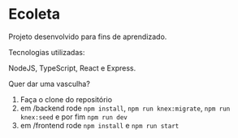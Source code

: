 # Ecoleta

Projeto desenvolvido para fins de aprendizado.

Tecnologias utilizadas:

NodeJS, TypeScript, React e Express.

Quer dar uma vasculha?

1. Faça o clone do repositório
2. em /backend rode `npm install`, `npm run knex:migrate`, `npm run knex:seed` e por fim `npm run dev`
3. em /frontend rode `npm install` e `npm run start`
